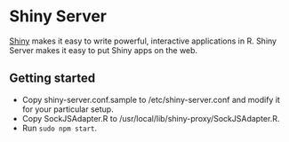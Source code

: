 # Shiny Server

[Shiny](http://shiny.rstudio.org/) makes it easy to write powerful, interactive applications in R. Shiny Server makes it easy to put Shiny apps on the web.

## Getting started

* Copy shiny-server.conf.sample to /etc/shiny-server.conf and modify it for your particular setup.
* Copy SockJSAdapter.R to /usr/local/lib/shiny-proxy/SockJSAdapter.R.
* Run `sudo npm start`.